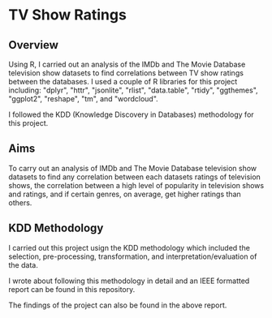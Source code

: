 # TV Show Ratings

## Overview
Using R, I carried out an analysis of the IMDb and The Movie Database television show datasets to find correlations between TV show ratings between the databases. I used a couple of R libraries for this project including: "dplyr", "httr", "jsonlite", "rlist", "data.table", "rtidy", "ggthemes", "ggplot2", "reshape", "tm", and "wordcloud". 

I followed the KDD (Knowledge Discovery in Databases) methodology for this project.

## Aims
To carry out an analysis of IMDb and The Movie Database television show datasets to find any correlation between each datasets ratings of television shows, the correlation between a high level of popularity in television shows and ratings, and if certain genres, on average, get higher ratings than others.

## KDD Methodology
I carried out this project usign the KDD methodology which included the selection, pre-processing, transformation, and interpretation/evaluation of the data.

I wrote about following this methodology in detail and an IEEE formatted report can be found in this repository.

The findings of the project can also be found in the above report.
